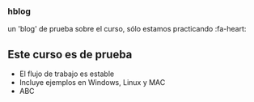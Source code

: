 ### hblog
un 'blog' de prueba sobre el curso, sólo estamos practicando :fa-heart:

## Este curso es de prueba
* El flujo de trabajo es estable
* Incluye ejemplos en Windows, Linux y MAC
* ABC